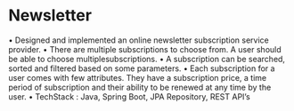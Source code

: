 # Newsletter

• Designed and implemented an online newsletter subscription service
provider.
• There are multiple subscriptions to choose from. A user should be able
to choose multiplesubscriptions.
• A subscription can be searched, sorted and filtered based on some
parameters.
• Each subscription for a user comes with few attributes. They have a
subscription price, a time period of subscription and their ability to be
renewed at any time by the user.
• TechStack : Java, Spring Boot, JPA Repository, REST API’s
